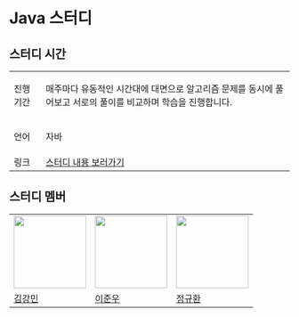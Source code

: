 # Java 스터디

## 스터디 시간
<table>
  <tr>
    <td>진행   기간</td>
    <td><p>매주마다 유동적인 시간대에 대면으로 알고리즘 문제를 동시에 풀어보고 서로의 풀이를 비교하며 학습을 진행합니다.</p></td>
  </tr>
  <tr>
    <td>언어</td>  
    <td><p>자바</p></td>
  </tr>
  <tr>
    <td>링크</td>
    <td><a href = "https://github.com/coffee-yongsucheol/Java-Study-time/issues">스터디 내용 보러가기</a></td>
  </tr>
</table>

## 스터디 멤버
<table>
  <tr>
    <td><img src="https://avatars.githubusercontent.com/u/76634341?v=4" width="130px;"></img></td>
    <td><img src="https://avatars.githubusercontent.com/u/127822736?v=4" width="130px;"></img></td>
    <td><img src="https://avatars.githubusercontent.com/u/105405834?v=4" width="130px;"></img></td>
  </tr>
  <tr>
    <td><a href = "https://github.com/amazon7737">김강민</a></td>
    <td><a href = "https://github.com/junw00">이준우</a></td>
    <td><a href = "https://github.com/solp721">정규환</a></td>
  </tr>
  
</table>
